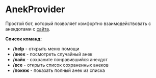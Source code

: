 # AnekProvider

Простой бот, который позволяет комфортно взаимодействовать с анекдотами с [сайта](https://baneks.site/).

**Список команд:**
- **/help** - открыть меню помощи
- **/анек** - посмотреть случайный анек
- **/лайк** - сохраните понравившийся анекдот
- **/все** - открыть список сохраненных анеков
- **/покеж** - показать полный анек из списка
